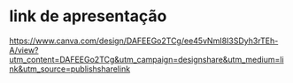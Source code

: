 # link de apresentação

https://www.canva.com/design/DAFEEGo2TCg/ee45vNmI8I3SDyh3rTEh-A/view?utm_content=DAFEEGo2TCg&utm_campaign=designshare&utm_medium=link&utm_source=publishsharelink
